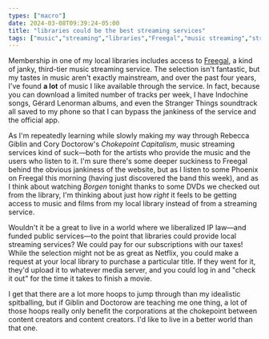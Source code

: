 ```yaml
---
types: ["macro"]
date: 2024-03-08T09:39:24-05:00
title: "libraries could be the best streaming services"
tags: ["music","streaming","libraries","Freegal","music streaming","streaming services","Indochine","Phoenix","Chokepoint Capitalism","Cory Doctorow","Rebecca Giblin","copyright","intellectual property"]
---
```

Membership in one of my local libraries includes access to [Freegal](https://freegalmusic.com/), a kind of janky, third-tier music streaming service. The selection isn't fantastic, but my tastes in music aren't exactly mainstream, and over the past four years, I've found **a lot** of music I like available through the service. In fact, because you can download a limited number of tracks per week, I have Indochine songs, Gérard Lenorman albums, and even the Stranger Things soundtrack all saved to my phone so that I can bypass the jankiness of the service and the official app.

As I'm repeatedly learning while slowly making my way through Rebecca Giblin and Cory Doctorow's *Chokepoint Capitalism*, music streaming services kind of suck—both for the artists who provide the music and the users who listen to it. I'm sure there's some deeper suckiness to Freegal behind the obvious jankiness of the website, but as I listen to some Phoenix on Freegal this morning (having just discovered the band this week), and as I think about watching *Borgen* tonight thanks to some DVDs we checked out from the library, I'm thinking about just how *right* it feels to be getting access to music and films from my local library instead of from a streaming service.

Wouldn't it be a great to live in a world where we liberalized IP law—and funded public services—to the point that libraries could provide local streaming services? We could pay for our subscriptions with our taxes! While the selection might not be as great as Netflix, you could make a request at your local library to purchase a particular title. If they went for it, they'd upload it to whatever media server, and you could log in and "check it out" for the time it takes to finish a movie.  

 I get that there are a lot more hoops to jump through than my idealistic spitballing, but if Giblin and Doctorow are teaching me one thing, a lot of those hoops really only benefit the corporations at the chokepoint between content creators and content creators. I'd like to live in a better world than that one.
